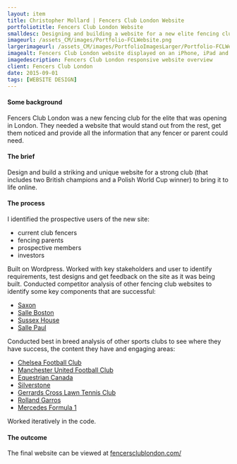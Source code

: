 ```yaml
---
layout: item
title: Christopher Mollard | Fencers Club London Website
portfoliotitle: Fencers Club London Website
smalldesc: Designing and building a website for a new elite fencing club making their mark on the international scene
imageurl: /assets_CM/images/Portfolio-FCLWebsite.png
largerimageurl: /assets_CM/images/PortfolioImagesLarger/Portfolio-FCLWebsite.png
imagealt: Fencers Club London website displayed on an iPhone, iPad and iMac
imagedescription: Fencers Club London responsive website overview
client: Fencers Club London
date: 2015-09-01
tags: [WEBSITE DESIGN]
---
```

<h4>Some background</h4>
<p>
Fencers Club London was a new fencing club for the elite that was opening in London. They needed a website that would stand out from the rest, get them noticed and provide all the information that any fencer or parent could need.
</p>

<h4>The brief</h4>

<p>
Design and build a striking and unique website for a strong club (that includes two British champions and a Polish World Cup winner) to bring it to life online.
</p>

<h4>The process</h4>
<p>

I identified the prospective users of the new site:
</p>
<ul>
<li>current club fencers</li>
<li>fencing parents</li>
<li>prospective members</li>
<li>investors</li>
</ul>

<p>Built on Wordpress. Worked with key stakeholders and user to identify requirements, test designs and get feedback on the site as it was being built. Conducted competitor analysis of other fencing club websites to identify some key components that are successful:
</p>
<ul>
<li><a href="http://saxonfencing.co.uk/" target="_blank">Saxon</a></li>
<li><a href="http://salleboston.com/" target="_blank">Salle Boston</a></li>
<li><a href="http://sallepaul.co.uk/" target="_blank">Sussex House</a></li>
<li><a href="http://sallekiss.org.uk/" target="_blank">Salle Paul</a></li>
</ul>
<p>Conducted best in breed analysis of other sports clubs to see where they have success, the content they have and engaging areas:</p>
<ul>
<li><a href="https://www.chelseafc.com/" target="_blank">Chelsea Football Club</a></li>
<li><a href="http://www.manutd.com/Splash-Page.aspx" target="_blank">Manchester United Football Club</a></li>
<li><a href="https://www.equestrian.ca/" target="_blank">Equestrian Canada</a></li>
<li><a href="http://www.silverstone.co.uk/" target="_blank">Silverstone</a></li>
<li><a href="http://www.gxltc.co.uk/" target="_blank">Gerrards Cross Lawn Tennis Club</a></li>
<li><a href="http://www.rolandgarros.com/en_FR/index.html" target="_blank">Rolland Garros</a></li>
<li><a href="https://www.mercedesamgf1.com/en/mercedes-amg-f1/" target="_blank">Mercedes Formula 1</a></li>
</ul>
<p>Worked iteratively in the code.</p>
<h4>The outcome</h4>
<p>The final website can be viewed at <a href="https://www.fencersclublondon.com/" target="_blank">fencersclublondon.com/</a></p>
<div class="dividewhite4"></div>
<!-- /Post Content -->